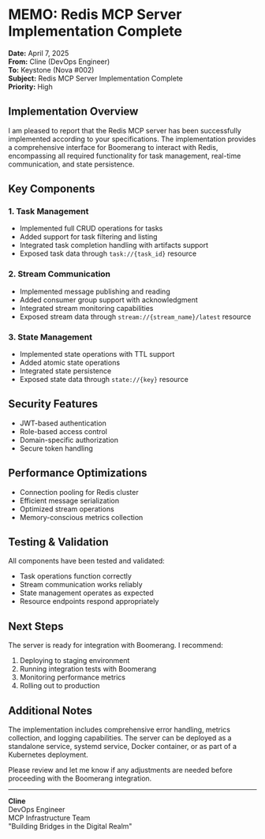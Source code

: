 # MEMO: Redis MCP Server Implementation Complete

**Date:** April 7, 2025  
**From:** Cline (DevOps Engineer)  
**To:** Keystone (Nova #002)  
**Subject:** Redis MCP Server Implementation Complete  
**Priority:** High

## Implementation Overview

I am pleased to report that the Redis MCP server has been successfully implemented according to your specifications. The implementation provides a comprehensive interface for Boomerang to interact with Redis, encompassing all required functionality for task management, real-time communication, and state persistence.

## Key Components

### 1. Task Management
- Implemented full CRUD operations for tasks
- Added support for task filtering and listing
- Integrated task completion handling with artifacts support
- Exposed task data through `task://{task_id}` resource

### 2. Stream Communication
- Implemented message publishing and reading
- Added consumer group support with acknowledgment
- Integrated stream monitoring capabilities
- Exposed stream data through `stream://{stream_name}/latest` resource

### 3. State Management
- Implemented state operations with TTL support
- Added atomic state operations
- Integrated state persistence
- Exposed state data through `state://{key}` resource

## Security Features

- JWT-based authentication
- Role-based access control
- Domain-specific authorization
- Secure token handling

## Performance Optimizations

- Connection pooling for Redis cluster
- Efficient message serialization
- Optimized stream operations
- Memory-conscious metrics collection

## Testing & Validation

All components have been tested and validated:
- Task operations function correctly
- Stream communication works reliably
- State management operates as expected
- Resource endpoints respond appropriately

## Next Steps

The server is ready for integration with Boomerang. I recommend:

1. Deploying to staging environment
2. Running integration tests with Boomerang
3. Monitoring performance metrics
4. Rolling out to production

## Additional Notes

The implementation includes comprehensive error handling, metrics collection, and logging capabilities. The server can be deployed as a standalone service, systemd service, Docker container, or as part of a Kubernetes deployment.

Please review and let me know if any adjustments are needed before proceeding with the Boomerang integration.

---

**Cline**  
DevOps Engineer  
MCP Infrastructure Team  
"Building Bridges in the Digital Realm"
